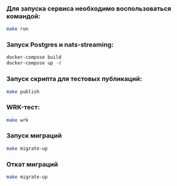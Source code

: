 ### Для запуска сервиса необходимо воспользоваться командой:
```bash
make run
```

### Запуск Postgres и nats-streaming:
```bash
docker-compose build
docker-compose up -d
```

### Запуск скрипта для тестовых публикаций:
```bash
make publish
```

### WRK-тест:
```bash
make wrk
```

### Запуск миграций
```bash
make migrate-up
```

### Откат миграций
```bash
make migrate-up
```